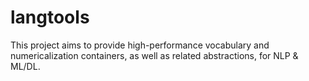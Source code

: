 # langtools
This project aims to provide high-performance vocabulary and numericalization containers, as well as related abstractions, for NLP & ML/DL.
